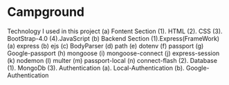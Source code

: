 # Campground
Technology I used in this project
(a) Fontent Section
   (1). HTML
   (2). CSS
   (3). BootStrap-4.0
   (4).JavaScript
(b) Backend Section
   (1).Express(FrameWork)
       (a) express
       (b) ejs
       (c) BodyParser
       (d) path
       (e) dotenv
       (f) passport
       (g) Google-passport
       (h) mongoose
       (i) mongoose-connect
       (j) express-session
       (k) nodemon
       (l) multer
       (m) passport-local
       (n) connect-flash
    (2). Database
        (1). MongoDb
    (3). Authentication
        (a). Local-Authentication
        (b). Google-Authentication
      
      
       

